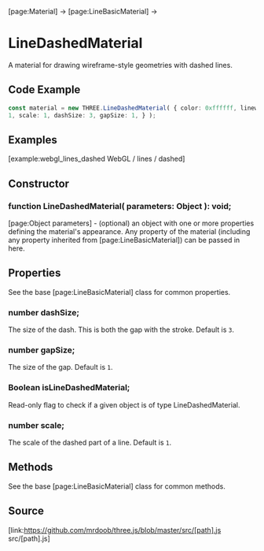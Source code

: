 [page:Material] → [page:LineBasicMaterial] →

# LineDashedMaterial

A material for drawing wireframe-style geometries with dashed lines.

## Code Example

  
```ts  
const material = new THREE.LineDashedMaterial( { color: 0xffffff, linewidth:
1, scale: 1, dashSize: 3, gapSize: 1, } );  
```  

## Examples

[example:webgl_lines_dashed WebGL / lines / dashed]  

## Constructor

###  function LineDashedMaterial( parameters: Object ): void;

[page:Object parameters] - (optional) an object with one or more properties
defining the material's appearance. Any property of the material (including
any property inherited from [page:LineBasicMaterial]) can be passed in here.

## Properties

See the base [page:LineBasicMaterial] class for common properties.

###  number dashSize;

The size of the dash. This is both the gap with the stroke. Default is `3`.

###  number gapSize;

The size of the gap. Default is `1`.

###  Boolean isLineDashedMaterial;

Read-only flag to check if a given object is of type LineDashedMaterial.

###  number scale;

The scale of the dashed part of a line. Default is `1`.

## Methods

See the base [page:LineBasicMaterial] class for common methods.

## Source

[link:https://github.com/mrdoob/three.js/blob/master/src/[path].js
src/[path].js]

